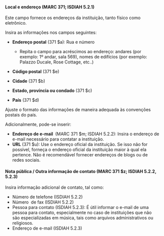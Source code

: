 #### **Local e endereço (MARC 371; ISDIAH 5.2.1)**

Este campo fornece os endereços da instituição, tanto físico como eletrônico.

Insira as informações nos campos seguintes:

- **Endereço postal** (371 $a): Rua e número 

  - Repita o campo para acréscimos ao endereço: andares (por exemplo: 1º andar, sala 569), nomes de edifícios (por exemplo: Palazzo Ducale, Rose Cottage, etc..) 
- **Código postal** (371 $e)
- **Cidade** (371 $b)
- **Estado, província ou condado** (371 $c)
- **País** (371 $d)

Ajuste o formato das informações de maneira adequada às convenções postais do país.

Adicionalmente, pode-se inserir:

- **Endereço de e-mail&nbsp;** (MARC 371 $m; ISDIAH 5.2.2): Insira o endereço de e-mail necessário para contatar a instituição.
- **URL** (371 $u): Use o endereço oficial da instituição. Se isso não for possível, forneça o endereço oficial da instituição maior à qual ela pertence. Não é recomendável fornecer endereços de blogs ou de redes sociais.

  

#### **Nota pública / Outra informação de contato (MARC&nbsp;371 $z;&nbsp;ISDIAH 5.2.2, 5.2.3)** 

Insira informação adicional de contato, tal como:

- Número de telefone (ISDIAH 5.2.2)
- Número&nbsp; de fax (ISDIAH 5.2.2)
- Pessoa para contato (ISDIAH 5.2.3): É útil informar o e-mail de uma pessoa para contato, especialmente no caso de instituições que não são especializadas em música, tais como arquivos administrativos ou religiosos.&nbsp;   
- Endereço de e-mail (ISDIAH 5.2.3)